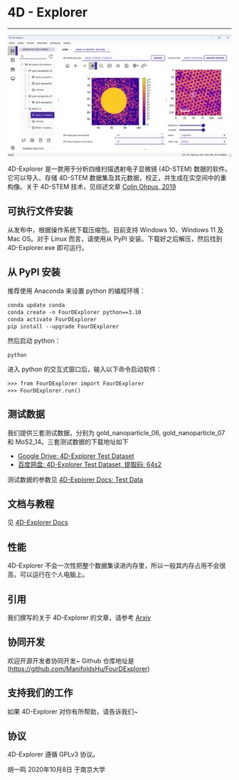 # 4D - Explorer
----------------

![4D-Explorer](/docs/fig/View4DSTEM_MoS2.png)

4D-Explorer 是一款用于分析四维扫描透射电子显微镜 (4D-STEM) 数据的软件。它可以导入、存储 4D-STEM 数据集及其元数据，校正，并生成在实空间中的重构像。关于 4D-STEM 技术，见综述文章 [Colin Ohpus, 2019](https://www.cambridge.org/core/journals/microscopy-and-microanalysis/article/fourdimensional-scanning-transmission-electron-microscopy-4dstem-from-scanning-nanodiffraction-to-ptychography-and-beyond/A7E922A2C5BFD7FD3F208C537B872B7A)

## 可执行文件安装

从发布中，根据操作系统下载压缩包。目前支持 Windows 10、Windows 11 及 Mac OS。对于 Linux 而言，请使用从 PyPI 安装。下载好之后解压，然后找到 4D-Explorer.exe 即可运行。

## 从 PyPI 安装

推荐使用 Anaconda 来设置 python 的编程环境：

```
conda update conda
conda create -n FourDExplorer python==3.10
conda activate FourDExplorer
pip install --upgrade FourDExplorer
```

然后启动 python：
```
python
```

进入 python 的交互式窗口后，输入以下命令启动软件：
```
>>> from FourDExplorer import FourDExplorer
>>> FourDExplorer.run()
```

## 测试数据 

我们提供三套测试数据，分别为 gold_nanoparticle_06, gold_nanoparticle_07 和 MoS2_14。三套测试数据的下载地址如下
- [Google Drive: 4D-Explorer Test Dataset](https://drive.google.com/drive/folders/1WaYyQNulZCERJQuW2GMvka0N5DNRpCFz?usp=sharing)
- [百度网盘: 4D-Explorer Test Dataset, 提取码: 64s2](https://pan.baidu.com/s/16G6rZUK95fogkg_GFg14hQ?pwd=64s2)

测试数据的参数见 [4D-Explorer Docs: Test Data](https://fourdexplorer.readthedocs.io/en/latest/test_dataset.html)

## 文档与教程

见 [4D-Explorer Docs](https://fourdexplorer.readthedocs.io/en/latest/index.html)

## 性能 

4D-Explorer 不会一次性把整个数据集读进内存里，所以一般其内存占用不会很高，可以运行在个人电脑上。

## 引用

我们撰写的关于 4D-Explorer 的文章，请参考 [Arxiv](https://arxiv.org/abs/2306.08365)

## 协同开发

欢迎开源开发者协同开发~ Github 仓库地址是 (https://github.com/ManifoldsHu/FourDExplorer)

## 支持我们的工作

如果 4D-Explorer 对你有所帮助，请告诉我们~

## 协议

4D-Explorer 遵循 GPLv3 协议。

胡一鸣
2020年10月8日
于南京大学

